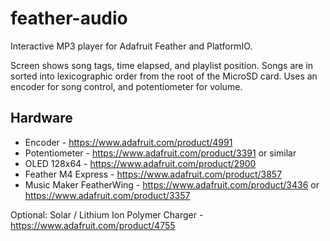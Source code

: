 # feather-audio

Interactive MP3 player for Adafruit Feather and PlatformIO.

Screen shows song tags, time elapsed, and playlist position. Songs are in
sorted into lexicographic order from the root of the MicroSD card. Uses an
encoder for song control, and potentiometer for volume.

## Hardware

* Encoder - https://www.adafruit.com/product/4991
* Potentiometer - https://www.adafruit.com/product/3391 or similar
* OLED 128x64 - https://www.adafruit.com/product/2900
* Feather M4 Express - https://www.adafruit.com/product/3857
* Music Maker FeatherWing - https://www.adafruit.com/product/3436 or https://www.adafruit.com/product/3357

Optional: Solar / Lithium Ion Polymer Charger - https://www.adafruit.com/product/4755
